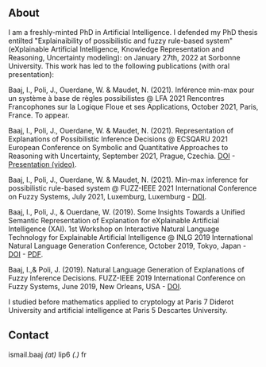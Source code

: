 ## About

I am a freshly-minted PhD in Artificial Intelligence. I defended my PhD thesis entilted "Explainaibility of possibilistic and fuzzy rule-based system" (eXplainable Artificial Intelligence, Knowledge Representation and Reasoning, Uncertainty modeling): on January 27th, 2022 at Sorbonne University. This work has led to the following publications (with oral presentation):

Baaj, I., Poli, J., Ouerdane, W. & Maudet, N. (2021). Inférence min-max pour un système à base de règles possibilistes @ LFA 2021 Rencontres Francophones sur la Logique Floue et ses Applications, October 2021, Paris, France. To appear. 

Baaj, I., Poli, J., Ouerdane, W. & Maudet, N. (2021). Representation of Explanations of Possibilistic Inference Decisions @ ECSQARU 2021 European Conference on Symbolic and Quantitative Approaches to Reasoning with Uncertainty, September 2021, Prague, Czechia. [DOI](http://dx.doi.org/10.1007/978-3-030-86772-0_37) - [Presentation (video)](https://youtu.be/-NwccRao7nk?t=12268).

Baaj, I., Poli, J.,  Ouerdane, W. & Maudet, N. (2021). Min-max inference for possibilistic rule-based system @ FUZZ-IEEE 2021 International Conference on Fuzzy Systems, July 2021, Luxemburg, Luxemburg - [DOI](https://doi.org/10.1109/FUZZ45933.2021.9494506).

Baaj, I., Poli, J., & Ouerdane, W. (2019). Some Insights Towards a Unified Semantic Representation of Explanation for eXplainable Artificial Intelligence (XAI). 1st Workshop on Interactive Natural Language Technology for Explainable Artificial Intelligence  @ INLG 2019 International Natural Language Generation Conference, October 2019, Tokyo, Japan -  [DOI](http://dx.doi.org/10.18653/v1/W19-8404) - [PDF](https://www.aclweb.org/anthology/W19-8404.pdf).

Baaj, I.,&  Poli, J. (2019). Natural Language Generation of Explanations of Fuzzy Inference Decisions. FUZZ-IEEE 2019 International Conference on Fuzzy Systems, June 2019, New Orleans, USA - 
[DOI](https://doi.org/10.1109/FUZZ-IEEE.2019.8858994).

I studied before mathematics applied to cryptology at Paris 7 Diderot University and artificial intelligence at Paris 5 Descartes University.

## Contact

ismail.baaj _(at)_ lip6 _(.)_ fr

